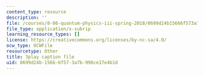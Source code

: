 ```yaml
---
content_type: resource
description: ''
file: /courses/8-06-quantum-physics-iii-spring-2018/0699d24b15666f573a7b996ce17e4b1d_41ee6EsHchA.srt
file_type: application/x-subrip
learning_resource_types: []
license: https://creativecommons.org/licenses/by-nc-sa/4.0/
ocw_type: OCWFile
resourcetype: Other
title: 3play caption file
uid: 0699d24b-1566-6f57-3a7b-996ce17e4b1d
---
```

